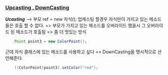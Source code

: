 ### [Upcasting , DownCasting](https://github.com/OJUDAM/java-study-maven/tree/master/chapter03/src/main/java/com/bit2020/paint)
___Ucasting___ --> 부모 ref = new 자식();
업캐스팅 할경우 자식만이 가지고 있는 메소드들은 호출 할 수 없다.
=> 부모가 가지고 있는 메소드를 오버라이드 했을시 그 오버라이드 된 메소드가 호출됨
=> 좀 더 멋있는 방식

```java	 
	Point point3 = new ColorPoint();
```

근데 자식 클래스에 있는 메소드를 사용하고 싶다
=> DownCasting을 명시적으로 선언해준다.

```java
	((ColorPoint)point3).setColor("red");
```

